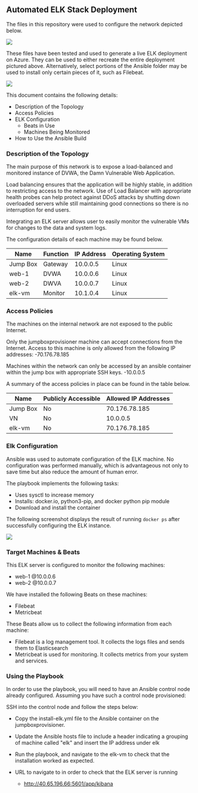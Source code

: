 ## Automated ELK Stack Deployment

The files in this repository were used to configure the network depicted below.

![](https://github.com/LNKitchell/Scripts/blob/main/Images/Cloud_Diagram.jpg)

These files have been tested and used to generate a live ELK deployment on Azure. They can be used to either recreate the entire deployment pictured above. Alternatively, select portions of the Ansible folder may be used to install only certain pieces of it, such as Filebeat.

![](https://github.com/LNKitchell/Scripts/blob/main/Ansible/install-elk.yml)

This document contains the following details:
- Description of the Topology
- Access Policies
- ELK Configuration
  - Beats in Use
  - Machines Being Monitored
- How to Use the Ansible Build


### Description of the Topology

The main purpose of this network is to expose a load-balanced and monitored instance of DVWA, the Damn Vulnerable Web Application.

Load balancing ensures that the application will be highly stable, in addition to restricting access to the network. Use of Load Balancer with appropriate health probes can help protect against DDoS attacks by shutting down overloaded servers while still maintaining good connections so there is no interruption for end users.   

Integrating an ELK server allows user to easily monitor the vulnerable VMs for changes to the data and system logs.

The configuration details of each machine may be found below.

| Name     | Function | IP Address | Operating System |
|----------|----------|------------|------------------|
| Jump Box | Gateway  | 10.0.0.5   | Linux            |
| web-1    | DVWA     | 10.0.0.6   | Linux            |
| web-2    | DWVA     | 10.0.0.7   | Linux            |
| elk-vm   | Monitor  | 10.1.0.4   | Linux            |

### Access Policies

The machines on the internal network are not exposed to the public Internet.

Only the jumpboxprovisioner machine can accept connections from the Internet. Access to this machine is only allowed from the following IP addresses:
-70.176.78.185

Machines within the network can only be accessed by an ansible container within the jump box with appropriate SSH keys.
-10.0.0.5

A summary of the access policies in place can be found in the table below.

| Name     | Publicly Accessible | Allowed IP Addresses |
|----------|---------------------|----------------------|
| Jump Box | No                  | 70.176.78.185        |
| VN       | No                  | 10.0.0.5             |
| elk-vm   | No                  | 70.176.78.185         |

### Elk Configuration

Ansible was used to automate configuration of the ELK machine. No configuration was performed manually, which is advantageous not only to save time but also reduce the amount of human error.

The playbook implements the following tasks:
- Uses sysctl to increase memory
- Installs: docker.io, python3-pip, and docker python pip module
- Download and install the container

The following screenshot displays the result of running `docker ps` after successfully configuring the ELK instance.

![](https://github.com/LNKitchell/Scripts/blob/main/Images/docker_ps_elk_install_success.jpg)

### Target Machines & Beats
This ELK server is configured to monitor the following machines:
- web-1 @10.0.0.6
- web-2 @10.0.0.7

We have installed the following Beats on these machines:
- Filebeat
- Metricbeat

These Beats allow us to collect the following information from each machine:
- Filebeat is a log management tool. It collects the logs files and sends them to Elasticsearch
- Metricbeat is used for monitoring. It collects metrics from your system and services.

### Using the Playbook
In order to use the playbook, you will need to have an Ansible control node already configured. Assuming you have such a control node provisioned:

SSH into the control node and follow the steps below:
- Copy the install-elk.yml file to the Ansible container on the jumpboxprovisioner.
- Update the Ansible hosts file to include a header indicating a grouping of machine called "elk" and insert the IP address under elk
- Run the playbook, and navigate to the elk-vm to check that the installation worked as expected.

- URL to navigate to in order to check that the ELK server is running
   - http://40.65.196.66:5601/app/kibana
